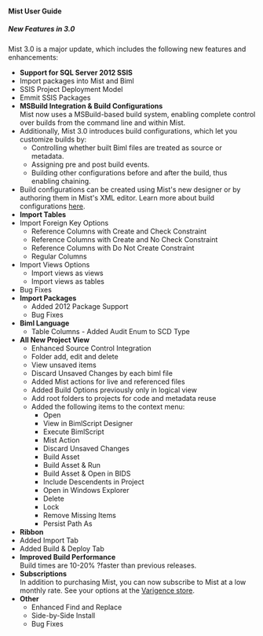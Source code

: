 #### Mist User Guide
##### New Features in 3.0

Mist 3.0 is a major update, which includes the following new features and enhancements:

* **Support for SQL Server 2012 SSIS**
* Import packages into Mist and Biml
* SSIS Project Deployment Model
* Emmit SSIS Packages
* **MSBuild Integration & Build Configurations**<br>
Mist now uses a MSBuild-based build system, enabling complete control over builds from the command line and within Mist.
* Additionally, Mist 3.0 introduces build configurations, which let you customize builds by:
	* Controlling whether built Biml files are treated as source or metadata.
	* Assigning pre and post build events.
	* Building other configurations before and after the build, thus enabling chaining.
* Build configurations can be created using Mist's new designer or by authoring them in Mist's XML editor. Learn more about build configurations [here]("http://www.varigence.com/documentation/mist/240_ConfigurationFilesGuide.html").
* **Import Tables**
* Import Foreign Key Options
	* Reference Columns with Create and Check Constraint
	* Reference Columns with Create and No Check Constraint
	* Reference Columns with Do Not Create Constraint
	* Regular Columns
* Import Views Options
	* Import views as views
	* Import views as tables
* Bug Fixes
* **Import Packages**
	* Added 2012 Package Support
	* Bug Fixes
* **Biml Language**
	* Table Columns - Added Audit Enum to SCD Type
* **All New Project View**
	* Enhanced Source Control Integration
	* Folder add, edit and delete
	* View unsaved items
	* Discard Unsaved Changes by each biml file
	* Added Mist actions for live and referenced files
	* Added Build Options previously only in logical view
	* Add root folders to projects for code and metadata reuse
	* Added the following items to the context menu:
		* Open
		* View in BimlScript Designer
		* Execute BimlScript
		* Mist Action
		* Discard Unsaved Changes
		* Build Asset
		* Build Asset & Run
		* Build Asset & Open in BIDS
		* Include Descendents in Project
		* Open in Windows Explorer
		* Delete
		* Lock
		* Remove Missing Items
		* Persist Path As
* **Ribbon**
* Added Import Tab
* Added Build & Deploy Tab
* **Improved Build Performance**<br>
Build times are 10-20% ?faster than previous releases.
* **Subscriptions**<br>
In addition to purchasing Mist, you can now subscribe to Mist at a low monthly rate. See your options at the [Varigence store]("https://varigence.com/store/").
* **Other**
	* Enhanced Find and Replace
	* Side-by-Side Install
	* Bug Fixes
